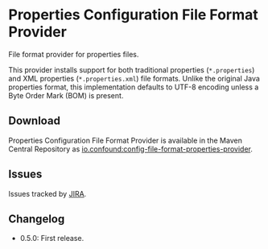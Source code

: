 # Properties Configuration File Format Provider

File format provider for properties files.

This provider installs support for both traditional properties (`*.properties`) and XML properties (`*.properties.xml`) file formats. Unlike the original Java properties format, this implementation defaults to UTF-8 encoding unless a Byte Order Mark (BOM) is present.

## Download

Properties Configuration File Format Provider is available in the Maven Central Repository as [io.confound:config-file-format-properties-provider](https://search.maven.org/search?q=g:io.confound%20and%20a:config-file-format-properties-provider).

## Issues

Issues tracked by [JIRA](https://globalmentor.atlassian.net/projects/CONFOUND).

## Changelog

- 0.5.0: First release.
